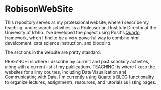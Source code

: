 # RobisonWebSite

This repository serves as my professional website, where I describe my teaching, and research activities as a Professor and Institute Director at the University of Idaho.  I've developed the project using Posit's [Quarto](www.quarto.org) framework, which I find to be a very powerful way to combine html development, data science instruction, and blogging.

The sections in the website are pretty standard:

RESEARCH: is where I describe my current and past scholarly activities, along with a current list of my publications.
TEACHING: is where I keep the websites for all my courses, including Data Visualization and Communicating with Data.  I'm currently using Quarto's BLOG functionality to organize lectures, assignments, resources, and tutorials as listing pages.

